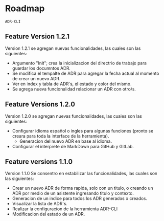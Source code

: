 # Roadmap
    ADR-CLI

## Feature Version 1.2.1
Version 1.2.1 se agregan nuevas funcionalidades, las cuales son las siguientes:

- Argumento "Init"; crea la inicializacion del directrio de trabajo para guardar los documntos ADR.
- Se modifica el tempalte de ADR para agregar la fecha actual al momento de crear un nuevo ADR.
- Ver en index y tabla de ADR`s, el estado y color del mismo.
- Se agrega nueva funcionalidad relacionar un ADR con otro/s.

## Feature Versions 1.2.0
Version 1.2.0 se agregan nuevas funcionalidades, las cuales son las siguientes:

- Configurar idioma español o ingles para algunas funciones (pronto se creara para toda la interface de la herramienta).
    - Generacion del nuevo ADR en base al idioma.
- Configurar el interprete de MarkDown para GitHub y GitLab.

## Feature versions 1.1.0

Version 1.1.0 Se consentro en estabilizar las funcionalidades, las cuales son las siguientes:

- Crear un nuevo ADR de forma rapida, solo con un titulo, o creando un ADR por medio de un asistente ingresando titulo y contexto.
- Generacion de un indice para todos los ADR generados o creados.
- Visualizar la lista de ADR`s.
- Realizar la configuracion de la herramienta ADR-CLI
- Modificacion del estado de un ADR.